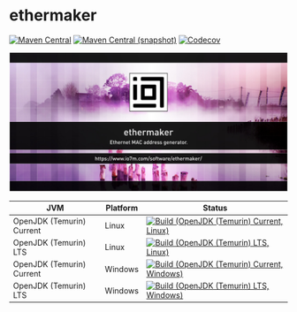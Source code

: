 ethermaker
===

[![Maven Central](https://img.shields.io/maven-central/v/com.io7m.ethermaker/com.io7m.ethermaker.svg?style=flat-square)](http://search.maven.org/#search%7Cga%7C1%7Cg%3A%22com.io7m.ethermaker%22)
[![Maven Central (snapshot)](https://img.shields.io/nexus/s/https/s01.oss.sonatype.org/com.io7m.ethermaker/com.io7m.ethermaker.svg?style=flat-square)](https://s01.oss.sonatype.org/content/repositories/snapshots/com/io7m/ethermaker/)
[![Codecov](https://img.shields.io/codecov/c/github/io7m/ethermaker.svg?style=flat-square)](https://codecov.io/gh/io7m/ethermaker)

![ethermaker](./src/site/resources/ethermaker.jpg?raw=true)

| JVM | Platform | Status |
|-----|----------|--------|
| OpenJDK (Temurin) Current | Linux | [![Build (OpenJDK (Temurin) Current, Linux)](https://img.shields.io/github/actions/workflow/status/io7m/ethermaker/workflows/main.linux.temurin.current.yml)](https://github.com/io7m/ethermaker/actions?query=workflow%3Amain.linux.temurin.current)|
| OpenJDK (Temurin) LTS | Linux | [![Build (OpenJDK (Temurin) LTS, Linux)](https://img.shields.io/github/actions/workflow/status/io7m/ethermaker/workflows/main.linux.temurin.lts.yml)](https://github.com/io7m/ethermaker/actions?query=workflow%3Amain.linux.temurin.lts)|
| OpenJDK (Temurin) Current | Windows | [![Build (OpenJDK (Temurin) Current, Windows)](https://img.shields.io/github/actions/workflow/status/io7m/ethermaker/workflows/main.windows.temurin.current.yml)](https://github.com/io7m/ethermaker/actions?query=workflow%3Amain.windows.temurin.current)|
| OpenJDK (Temurin) LTS | Windows | [![Build (OpenJDK (Temurin) LTS, Windows)](https://img.shields.io/github/actions/workflow/status/io7m/ethermaker/workflows/main.windows.temurin.lts.yml)](https://github.com/io7m/ethermaker/actions?query=workflow%3Amain.windows.temurin.lts)|
